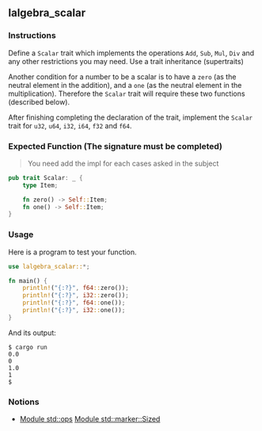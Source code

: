 ## lalgebra_scalar

### Instructions

Define a `Scalar` trait which implements the operations `Add`, `Sub`, `Mul`, `Div` and any other restrictions you may need. Use a trait inheritance (supertraits)

Another condition for a number to be a scalar is to have a `zero` (as the neutral element in the addition), and a `one` (as the neutral element in the multiplication). Therefore the `Scalar` trait will require these two functions (described below).

After finishing completing the declaration of the trait, implement the `Scalar` trait for `u32`, `u64`, `i32`, `i64`, `f32` and `f64`.

### Expected Function (The signature must be completed)

> You need add the impl for each cases asked in the subject

```rust
pub trait Scalar: _ {
	type Item;

	fn zero() -> Self::Item;
	fn one() -> Self::Item;
}
```

### Usage

Here is a program to test your function.

```rust
use lalgebra_scalar::*;

fn main() {
	println!("{:?}", f64::zero());
	println!("{:?}", i32::zero());
	println!("{:?}", f64::one());
	println!("{:?}", i32::one());
}
```

And its output:

```console
$ cargo run
0.0
0
1.0
1
$
```

### Notions

- [Module std::ops](https://doc.rust-lang.org/std/ops/index.html)
[Module std::marker::Sized](https://doc.rust-lang.org/std/marker/trait.Sized.html)
